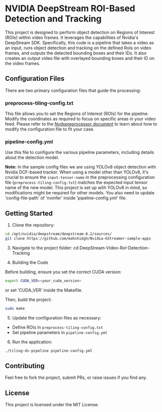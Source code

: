 # NVIDIA DeepStream ROI-Based Detection and Tracking

This project is designed to perform object detection on Regions of Interest (ROIs) within video frames. It leverages the capabilities of Nvidia's DeepStream SDK. Specifically, this code is a pipeline that takes a video as an input, runs object detection and tracking on the defined RoIs on video frames, and outputs the detected bounding boxes and their IDs. It also creates an output video file with overlayed bounding boxes and their ID on the video frames.

## Configuration Files

There are two primary configuration files that guide the processing:

### preprocess-tiling-config.txt

This file allows you to set the Regions of Interest (ROIs) for the pipeline. Modify the coordinates as required to focus on specific areas in your video feed. Please refer to the [Nvdspreprocessor document](https://docs.nvidia.com/metropolis/deepstream/dev-guide/text/DS_plugin_gst-nvdspreprocess.html) to learn about how to modify the configuration file to fit your case. 

### pipeline-config.yml

Use this file to configure the various pipeline parameters, including details about the detection model.

**Note:** In the sample config files we are using YOLOv8 object detection with Nvidia DCF-based tracker. When using a model other than YOLOv8, it's crucial to ensure the `input-tensor-name` in the preprocessing configuration file (`preprocess-tiling-config.txt`) matches the expected input tensor name of the new model. This project is set up with YOLOv8 in mind, so modifications might be required for other models. You also need to update 'config-file-path' of 'nvinfer' inside 'pipeline-config.yml' file.

## Getting Started

1. Clone the repository:
```bash
cd /opt/nvidia/deepstream/deepstream-6.2/sources/
git clone https://github.com/mahshidgh/Nvidia-GStreamer-sample-apps
```
3. Navigate to the project folder:
cd DeepStream-Video-RoI-Detection-Tracking

4. Building the Code

Before building, ensure you set the correct CUDA version:

```bash
export CUDA_VER=<your_cuda_version>
```
or set 'CUDA_VER' inside the Makefile.

Then, build the project:
```bash
sudo make
```

5. Update the configuration files as necessary:
- Define ROIs in `preprocess-tiling-config.txt`
- Set pipeline parameters in `pipeline-config.yml`

6. Run the application:
```bash
./tiling-ds-pipeline pipeline-config.yml
```

## Contributing

Feel free to fork the project, submit PRs, or raise issues if you find any.

## License

This project is licensed under the MIT License.


